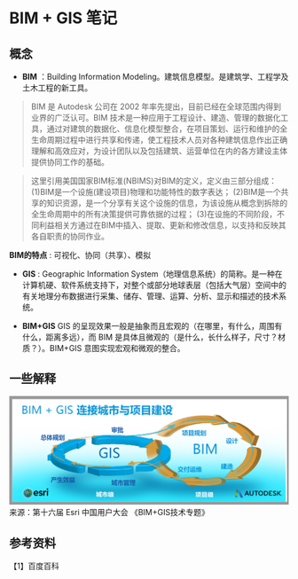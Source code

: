 # BIM + GIS 笔记

## 概念

- **BIM** ：Building Information Modeling。建筑信息模型。是建筑学、工程学及土木工程的新工具。

> BIM 是 Autodesk 公司在 2002 年率先提出，目前已经在全球范围内得到业界的广泛认可。BIM 技术是一种应用于工程设计、建造、管理的数据化工具，通过对建筑的数据化、信息化模型整合，在项目策划、运行和维护的全生命周期过程中进行共享和传递，使工程技术人员对各种建筑信息作出正确理解和高效应对，为设计团队以及包括建筑、运营单位在内的各方建设主体提供协同工作的基础。

> 这里引用美国国家BIM标准(NBIMS)对BIM的定义，定义由三部分组成：
> (1)BIM是一个设施(建设项目)物理和功能特性的数字表达；
> (2)BIM是一个共享的知识资源，是一个分享有关这个设施的信息，为该设施从概念到拆除的全生命周期中的所有决策提供可靠依据的过程；
> (3)在设施的不同阶段，不同利益相关方通过在BIM中插入、提取、更新和修改信息，以支持和反映其各自职责的协同作业。

**BIM的特点**  : 可视化、协同（共享）、模拟

- **GIS** : Geographic Information System（地理信息系统）的简称。是一种在计算机硬、软件系统支持下，对整个或部分地球表层（包括大气层）空间中的有关地理分布数据进行采集、储存、管理、运算、分析、显示和描述的技术系统。

- **BIM+GIS**
GIS 的呈现效果一般是抽象而且宏观的（在哪里，有什么，周围有什么，距离多远），而 BIM 是具体且微观的（是什么，长什么样子，尺寸？材质？）。BIM+GIS 意图实现宏观和微观的整合。

## 一些解释

![bimgis](../images/bimgis1.png)
来源：第十六届 Esri 中国用户大会 《BIM+GIS技术专题》


## 参考资料

【1】百度百科



